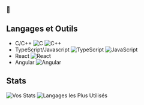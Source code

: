 ### 👋

## Langages et Outils
- C/C++ ![C](https://img.shields.io/badge/-C-black?style=flat-square&logo=c) ![C++](https://img.shields.io/badge/-C++-black?style=flat-square&logo=c%2B%2B)
- TypeScript/Javascript ![TypeScript](https://img.shields.io/badge/-TypeScript-black?style=flat-square&logo=typescript) ![JavaScript](https://img.shields.io/badge/-JavaScript-black?style=flat-square&logo=javascript)
- React ![React](https://img.shields.io/badge/-React-black?style=flat-square&logo=react)
- Angular ![Angular](https://img.shields.io/badge/-Angular-black?style=flat-square&logo=angular)

## Stats
![Vos Stats](https://github-readme-stats.vercel.app/api?username=tarekelb&show_icons=true)
![Langages les Plus Utilisés](https://github-readme-stats.vercel.app/api/top-langs/?username=tarekelb&layout=compact)

